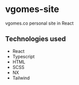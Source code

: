 # vgomes-site

vgomes.co personal site in React

## Technologies used
- React
- Typescript
- HTML
- SCSS
- NX
- Tailwind
